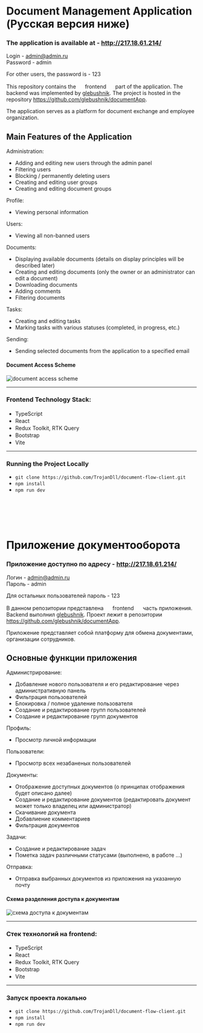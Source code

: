 # Document Management Application (Русская версия ниже)

### The application is available at - http://217.18.61.214/
Login - admin@admin.ru <br>
Password - admin

For other users, the password is - 123

This repository contains the <img height="16" width="16" src="https://cdn.simpleicons.org/htmx/#3366CC" /> frontend <img height="16" width="16" src="https://cdn.simpleicons.org/htmx/#3366CC" /> part of the application. The backend was implemented by [glebushnik](https://github.com/glebushnik). The project is hosted in the repository https://github.com/glebushnik/documentApp.

The application serves as a platform for document exchange and employee organization.

## Main Features of the Application
Administration:
  * Adding and editing new users through the admin panel
  * Filtering users
  * Blocking / permanently deleting users
  * Creating and editing user groups
  * Creating and editing document groups

Profile: 
  * Viewing personal information

Users:
  * Viewing all non-banned users

Documents:
  * Displaying available documents (details on display principles will be described later)
  * Creating and editing documents (only the owner or an administrator can edit a document)
  * Downloading documents
  * Adding comments
  * Filtering documents

Tasks:
  * Creating and editing tasks
  * Marking tasks with various statuses (completed, in progress, etc.)

Sending:
  * Sending selected documents from the application to a specified email

#### Document Access Scheme
![document access scheme](https://github.com/TrojanDll/document-flow-client/assets/60787064/313d7c65-49e2-41f8-9b81-21ca181b421b)

___

### Frontend Technology Stack:
  * TypeScript <img height="16" width="16" src="https://cdn.simpleicons.org/typescript/#3178C6" />
  * React <img height="16" width="16" src="https://cdn.simpleicons.org/react/#61DAFB" />
  * Redux Toolkit, RTK Query <img height="16" width="16" src="https://cdn.simpleicons.org/redux/#764ABC" />
  * Bootstrap <img height="16" width="16" src="https://cdn.simpleicons.org/bootstrap/#7952B3" />
  * Vite <img height="16" width="16" src="https://cdn.simpleicons.org/vite/#646CFF" />

___

### Running the Project Locally
  * `git clone https://github.com/TrojanDll/document-flow-client.git` 
  * `npm install`
  * `npm run dev`

<br>
<br>
<br>
<br>

# Приложение документооборота

### Приложение доступно по адресу - http://217.18.61.214/
Логин - admin@admin.ru <br>
Пароль - admin

Для остальных пользователей пароль - 123

В данном репозитории представлена <img height="16" width="16" src="https://cdn.simpleicons.org/htmx/#3366CC" /> frontend <img height="16" width="16" src="https://cdn.simpleicons.org/htmx/#3366CC" /> часть приложения. Backend выполнил [glebushnik](https://github.com/glebushnik). Проект лежит в репозитории https://github.com/glebushnik/documentApp.

Приложение представляет собой платформу для обмена документами, организации сотрудников.

## Основные функции приложения
Администрирование:
  * Добавление нового пользователя и его редактирование через административную панель
  * Фильтрация пользователей
  * Блокировка / полное удаление пользователя
  * Создание и редактирование групп пользователей
  * Создание и редактирование групп документов

Профиль: 
  * Просмотр личной информации

Пользователи:
  * Просмотр всех незабаненых пользователей

Документы:
  * Отображение доступных документов (о принципах отображения будет описано далее)
  * Создание и редактирование документов (редактировать документ может только владелец или администратор)
  * Скачивание документа
  * Добавлиение комментариев
  * Фильтрация документов

Задачи:
  * Создание и редактирование задач
  * Пометка задач различными статусами (выполнено, в работе ...)

Отправка:
  * Отправка выбранных документов из приложения на указанную почту

#### Схема разделения доступа к документам
![схема доступа к документам](https://github.com/TrojanDll/document-flow-client/assets/60787064/313d7c65-49e2-41f8-9b81-21ca181b421b)

___

### Стек технологий на frontend:
  * TypeScript <img height="16" width="16" src="https://cdn.simpleicons.org/typescript/#3178C6" />
  * React <img height="16" width="16" src="https://cdn.simpleicons.org/react/#61DAFB" />
  * Redux Toolkit, RTK Query <img height="16" width="16" src="https://cdn.simpleicons.org/redux/#764ABC" />
  * Bootstrap <img height="16" width="16" src="https://cdn.simpleicons.org/bootstrap/#7952B3" />
  * Vite <img height="16" width="16" src="https://cdn.simpleicons.org/vite/#646CFF" />

___

### Запуск проекта локально
  * `git clone https://github.com/TrojanDll/document-flow-client.git` 
  * `npm install`
  * `npm run dev`


